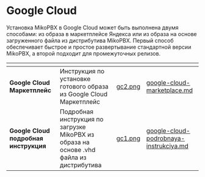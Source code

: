 # Google Cloud

Установка MikoPBX в Google Cloud может быть выполнена двумя способами: из образа в маркетплейсе Яндекса или из образа на основе загруженного файла из дистрибутива MikoPBX. Первый способ обеспечивает быстрое и простое развертывание стандартной версии MikoPBX, а второй подходит для промежуточных релизов.

<table data-view="cards"><thead><tr><th></th><th></th><th data-hidden data-card-cover data-type="files"></th><th data-hidden data-type="content-ref"></th></tr></thead><tbody><tr><td><strong>Google Cloud Маркетплейс</strong></td><td>Инструкция по установке готового образа из Google Cloud Маркетплейс</td><td><a href="../../../.gitbook/assets/gc2.png">gc2.png</a></td><td><a href="google-cloud-marketplace.md">google-cloud-marketplace.md</a></td></tr><tr><td><strong>Google Cloud подробная инструкция</strong></td><td>Подробная инструкция по загрузке MikoPBX из образа на основе .vhd файла из дистрибутива</td><td><a href="../../../.gitbook/assets/gc1.png">gc1.png</a></td><td><a href="google-cloud-podrobnaya-instrukciya.md">google-cloud-podrobnaya-instrukciya.md</a></td></tr></tbody></table>
